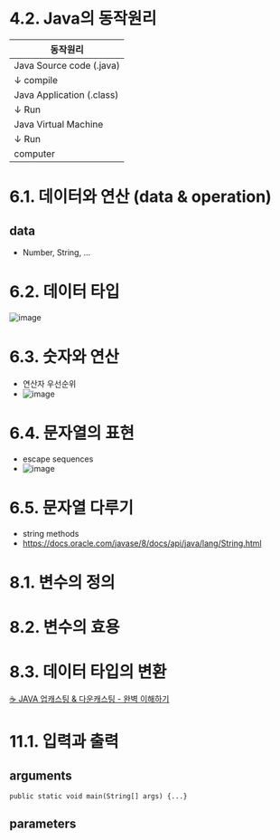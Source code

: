 # 4.2. Java의 동작원리

|동작원리|
|--|
|Java Source code (.java)|
|↓ compile|
|Java Application (.class)|
|↓ Run|
|Java Virtual Machine|
|↓ Run|
|computer|


# 6.1. 데이터와 연산 (data & operation)
## data
- Number, String, ...

# 6.2. 데이터 타입
![image](https://github.com/led156/TIL/assets/67251510/87b84cf4-5eb6-48de-affd-3bcdedac7604)

# 6.3. 숫자와 연산
- 연산자 우선순위
- ![image](https://github.com/led156/TIL/assets/67251510/b147250c-e679-4618-9b80-5d049825b7c7)


# 6.4. 문자열의 표현
- escape sequences
- ![image](https://github.com/led156/TIL/assets/67251510/2c6ec80c-ed29-4372-b76d-b4ec8d8b15b4)


# 6.5. 문자열 다루기
- string methods
- https://docs.oracle.com/javase/8/docs/api/java/lang/String.html


# 8.1. 변수의 정의

# 8.2. 변수의 효용

# 8.3. 데이터 타입의 변환
[☕ JAVA 업캐스팅 & 다운캐스팅 - 완벽 이해하기](https://inpa.tistory.com/entry/JAVA-%E2%98%95-%EC%97%85%EC%BA%90%EC%8A%A4%ED%8C%85-%EB%8B%A4%EC%9A%B4%EC%BA%90%EC%8A%A4%ED%8C%85-%ED%95%9C%EB%B0%A9-%EC%9D%B4%ED%95%B4%ED%95%98%EA%B8%B0)

# 11.1. 입력과 출력
## arguments
`public static void main(String[] args) {...}`

## parameters





